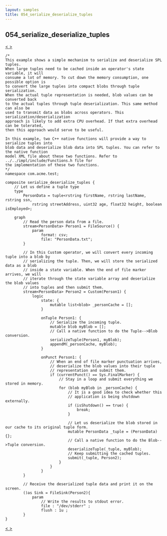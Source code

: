 ```yaml
---
layout: samples
title: 054_serialize_deserialize_tuples
---
```


## 054_serialize_deserialize_tuples

<div class="sampleNav"><a class="button" href="../053_java_primitive_operator_with_complex_output_tuple_types_java_primitive_operator_with_complex_output_tuple_types.spl/"> < </a><a class="button" href="../055_json_to_tuple_to_json_using_c++_json_to_tuple_to_json_using_cpp.spl/"> > </a>
</div>

~~~~~~
/*
This example shows a simple mechanism to serialize and deserialize SPL tuples.
When large tuples need to be cached inside an operator's state variable, it will
consume a lot of memory. To cut down the memory consumption, one possible option is 
to convert the large tuples into compact blobs through tuple serialization.
When the actual tuple representation is needed, blob values can be converted back
to the actual tuples through tuple deserialization. This same method can also be
used to transmit data as blobs across operators. This serialization/deserialization
approach is likely to add extra CPU overhead. If that extra overhead can be tolerated,
then this approach would serve to be useful.

In this example, two C++ native functions will provide a way to serialize tuples into
blob data and deserialize blob data into SPL tuples. You can refer to the native function
model XML file about these two functions. Refer to ../../impl/include/Functions.h file for
the implementation of these two functions.
*/
namespace com.acme.test;

composite serialize_deserialize_tuples {
	// Let us define a tuple type
	type
		PersonData = tuple<rstring firstName, rstring lastName, rstring ssn,
			rstring streetAddress, uint32 age, float32 height, boolean isEmployed>;
			
	graph
		// Read the person data from a file.
		stream<PersonData> Person1 = FileSource() {
			param
				format: csv;
				file: "PersonData.txt";
		}
		
		// In this Custom operator, we will convert every incoming tuple into a blob by
		// serializing the tuple. Then, we will store the serialized data as a blob
		// inside a state variable. When the end of file marker arrives, we will
		// iterate through the state variable array and deserialize the blob values
		// into tuples and then submit them.
		stream<PersonData> Person2 = Custom(Person1) {
			logic
				state: {
					mutable list<blob> _personCache = [];
				}
				
				onTuple Person1: {
					// Serialize the incoming tuple.
					mutable blob myBlob = [];
					// Call a native function to do the Tuple-->Blob conversion.
					serializeTuple(Person1, myBlob);
					appendM(_personCache, myBlob);
				}
				
				onPunct Person1: {
					// When an end of file marker punctuation arrives, 
					// deserialize the blob values into their tuple
					// representation and submit them.
					if (currentPunct() == Sys.FinalMarker) {
						// Stay in a loop and submit everything we stored in memory.
						for (blob myBlob in _personCache) {
							// It is a good idea to check whether this
							// application is being shutdown externally.
							if (isShutdown() == true) {
								break;
							}
							
							// Let us deserialize the blob stored in our cache to its original tuple form.
							mutable PersonData _tuple = (PersonData){};
							// Call a native function to do the Blob-->Tuple conversion.
							deserializeTuple(_tuple, myBlob);							
							// Keep submitting the cached tuples.
							submit(_tuple, Person2);
						}
					}
				}
		}
		
		// Receive the deserialized tuple data and print it on the screen.
		()as Sink = FileSink(Person2){
			param
				// Write the results to stdout error.
				file : "/dev/stderr" ;
				flush : 1u ;
		}
}

~~~~~~

<div class="sampleNav"><a class="button" href="../053_java_primitive_operator_with_complex_output_tuple_types_java_primitive_operator_with_complex_output_tuple_types.spl/"> < </a><a class="button" href="../055_json_to_tuple_to_json_using_c++_json_to_tuple_to_json_using_cpp.spl/"> > </a>
</div>

